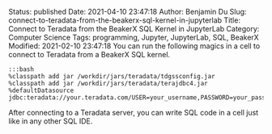 Status: published
Date: 2021-04-10 23:47:18
Author: Benjamin Du
Slug: connect-to-teradata-from-the-beakerx-sql-kernel-in-jupyterlab
Title: Connect to Teradata from the BeakerX SQL Kernel in JupyterLab
Category: Computer Science
Tags: programming, Jupyter, JupyterLab, SQL, BeakerX
Modified: 2021-02-10 23:47:18
You can run the following magics in a cell to connect to Teradata from a BeakerX SQL kernel.

    :::bash
    %classpath add jar /workdir/jars/teradata/tdgssconfig.jar
    %classpath add jar /workdir/jars/teradata/terajdbc4.jar
    %defaultDatasource jdbc:teradata://your.teradata.com/USER=your_username,PASSWORD=your_password

After connecting to a Teradata server,
you can write SQL code in a cell just like in any other SQL IDE.
